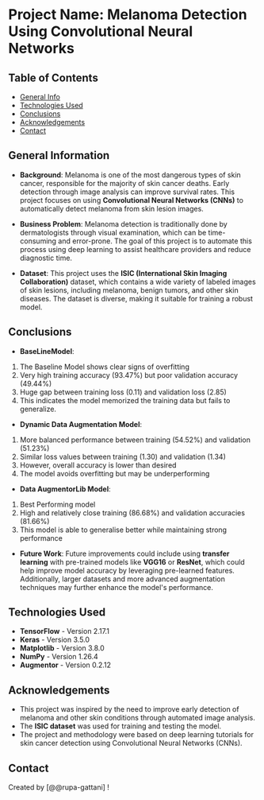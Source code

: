 # Project Name: Melanoma Detection Using Convolutional Neural Networks

## Table of Contents
* [General Info](#general-information)
* [Technologies Used](#technologies-used)
* [Conclusions](#conclusions)
* [Acknowledgements](#acknowledgements)
* [Contact](#contact)

## General Information
- **Background**: Melanoma is one of the most dangerous types of skin cancer, responsible for the majority of skin cancer deaths. Early detection through image analysis can improve survival rates. This project focuses on using **Convolutional Neural Networks (CNNs)** to automatically detect melanoma from skin lesion images.
  
- **Business Problem**: Melanoma detection is traditionally done by dermatologists through visual examination, which can be time-consuming and error-prone. The goal of this project is to automate this process using deep learning to assist healthcare providers and reduce diagnostic time.

- **Dataset**: This project uses the **ISIC (International Skin Imaging Collaboration)** dataset, which contains a wide variety of labeled images of skin lesions, including melanoma, benign tumors, and other skin diseases. The dataset is diverse, making it suitable for training a robust model.

## Conclusions
- **BaseLineModel**:
1. The Baseline Model shows clear signs of overfitting
2. Very high training accuracy (93.47%) but poor validation accuracy (49.44%)
3. Huge gap between training loss (0.11) and validation loss (2.85)
4. This indicates the model memorized the training data but fails to generalize.
  
- **Dynamic Data Augmentation Model**: 
1. More balanced performance between training (54.52%) and validation (51.23%)
2. Similar loss values between training (1.30) and validation (1.34)
3. However, overall accuracy is lower than desired
4. The model avoids overfitting but may be underperforming

- **Data AugmentorLib Model**: 
1. Best Performing model
2. High and relatively close training (86.68%) and validation accuracies (81.66%)
3. This model is able to generalise better while maintaining strong performance

- **Future Work**: Future improvements could include using **transfer learning** with pre-trained models like **VGG16** or **ResNet**, which could help improve model accuracy by leveraging pre-learned features. Additionally, larger datasets and more advanced augmentation techniques may further enhance the model's performance.

## Technologies Used
- **TensorFlow** - Version 2.17.1
- **Keras** - Version 3.5.0
- **Matplotlib** - Version 3.8.0
- **NumPy** - Version 1.26.4
- **Augmentor** - Version 0.2.12

## Acknowledgements
- This project was inspired by the need to improve early detection of melanoma and other skin conditions through automated image analysis.
- The **ISIC dataset** was used for training and testing the model.
- The project and methodology were based on deep learning tutorials for skin cancer detection using Convolutional Neural Networks (CNNs).

## Contact
Created by [@@rupa-gattani] !

